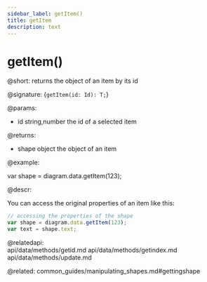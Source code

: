 ```yaml
---
sidebar_label: getItem()
title: getItem
description: text
---
```


# getItem()

@short: returns the object of an item by its id

@signature: {`getItem(id: Id): T;`}

@params:

- id		string,number		the id of a selected item

@returns:

- shape    	object      	the object of an item

@example:

var shape = diagram.data.getItem(123);


@descr:

You can access the original properties of an item like this:

~~~js
// accessing the properties of the shape
var shape = diagram.data.getItem(123);
var text = shape.text;
~~~

@relatedapi:	
	api/data/methods/getid.md
	api/data/methods/getindex.md
    api/data/methods/update.md
	
@related:
	common_guides/manipulating_shapes.md#gettingshape